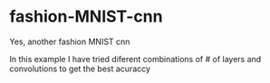 # fashion-MNIST-cnn
Yes, another fashion MNIST cnn

In this example I have tried diferent combinations of # of layers and convolutions to get the best acuraccy 

## 
